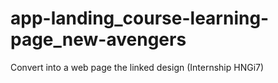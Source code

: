 # app-landing_course-learning-page_new-avengers
Convert into a web page the linked design (Internship HNGi7)
